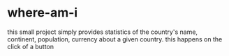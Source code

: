 # where-am-i
this small project simply provides statistics of the country's name, continent, population, currency about a given country. this happens on the click of a button 
